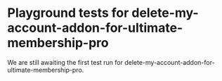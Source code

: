 # Playground tests for delete-my-account-addon-for-ultimate-membership-pro
We are still awaiting the first test run for delete-my-account-addon-for-ultimate-membership-pro.
